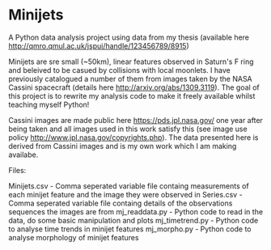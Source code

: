 # Minijets
A Python data analysis project using data from my thesis (available here http://qmro.qmul.ac.uk/jspui/handle/123456789/8915)

Minijets are sre small (~50km), linear features observed in Saturn's F ring and beleived to be casued by collisions with local moonlets. I have previously catalogued a number of them from images taken by the NASA Cassini spacecraft (details here http://arxiv.org/abs/1309.3119). The goal of this project is to rewrite my analysis code to make it freely available whilst teaching myself Python!

Cassini images are made public here https://pds.jpl.nasa.gov/ one year after being taken and all images used in this work satisfy this (see image use policy http://www.jpl.nasa.gov/copyrights.php). The data presented here is derived from Cassini images and is my own work which I am making availabe.

Files:

Minijets.csv    -     Comma seperated variable file containg measurements of each minijet feature and the image they were observed in
Series.csv      -     Comma seperated variable file containg details of the observations sequences the images are from
mj_readdata.py  -     Python code to read in the data, do some basic manipulation and plots
mj_timetrend.py  -    Python code to analyse time trends in minijet features
mj_morpho.py  -       Python code to analyse morphology of minijet features

